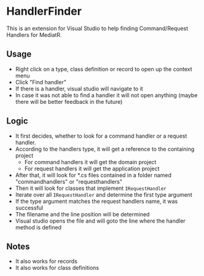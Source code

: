 # HandlerFinder

This is an extension for Visual Studio to help finding Command/Request Handlers for MediatR.

## Usage
- Right click on a type, class definition or record to open up the context menu
- Click "Find handler"
- If there is a handler, visual studio will navigate to it
- In case it was not able to find a handler it will not open anything (maybe there will be better feedback in the future)

## Logic
- It first decides, whether to look for a command handler or a request handler.
- According to the handlers type, it will get a reference to the containing project
  - For command handlers it will get the domain project
  - For request handlers it will get the application project
- After that, it will look for *.cs files contained in a folder named "commandhandlers" or "requesthandlers"
- Then it will look for classes that implement `IRequestHandler`
- Iterate over all `IRequestHandler` and determine the first type argument
- If the type argument matches the request handlers name, it was successful
- The filename and the line position will be determined
- Visual studio opens the file and will goto the line where the handler method is defined

## Notes
- It also works for records
- It also works for class definitions
